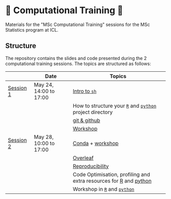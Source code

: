 # :rocket: Computational Training :rocket:
Materials for the "MSc Computational Training" sessions for the MSc Statistics program at ICL.

## Structure 

The repository contains the slides and code presented during the 2 computational training sessions.
The topics are structured as follows:

|                          | Date                   | Topics                                                                                                                    |
|--------------------------|------------------------|---------------------------------------------------------------------------------------------------------------------------|
| [Session 1](./session1/) | May 24, 14:00 to 17:00 | [Intro to `sh`](./session1/MSc_Computing_Presentation-2.pdf)                                                              |
|                          |                        | How to structure your [`R`](./session1/r_repo_structure.md) and [`python`](./session1/MSc_Computing_Presentation-2.pdf) project directory                          |
|                          |                        | [git & github](./session1/intro_to_git.pptx)                                                                              |
|                          |                        | [Workshop](https://github.com/bmartin9/MScComputingIntro)                                                                 |
| [Session 2](./session2/) | May 28, 10:00 to 17:00 | [Conda](./session2/conda/Dependency%20management.pdf) + [workshop](./session2/conda)                               |
|                          |                        | [Overleaf](./session2/Overleaf_notes.pdf)                                                                                 |
|                          |                        | [Reproducibility](./session2/MSc_Computing_Reproducibility_Presentation.pdf)                                                                                                            |
|                          |                        | Code Optimisation, profiling and extra resources for [R](./session2/_site/making_R_fast.html) and [python](./session2/fast_python/python_optimisation.pdf) |
| | | Workshop in [`R`](./session2/GoodCodingWorkshopR.Rmd) and [`python`](./session2/MScOptimisation/) |

